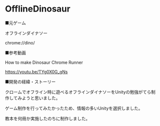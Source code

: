# OfflineDinosaur

■元ゲーム

オフラインダイナソー

chrome://dino/


■参考動画

How to make Dinosaur Chrome Runner

https://youtu.be/TYg0X0G_gNs


■開発の経緯・ストーリー

クロームでオフライン時に遊べるオフラインダイナソーをUnityの勉強がてら制作してみようと思いました。

ゲーム制作を行ってみたかったため、情報の多いUnityを選択しました。

教本を何冊か実施したのちに制作しました。
